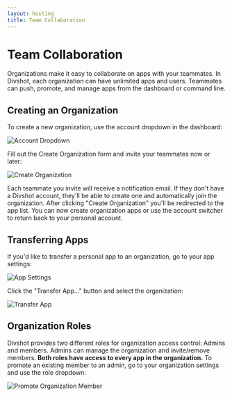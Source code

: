```yaml
---
layout: hosting
title: Team Collaboration
---
```


# Team Collaboration

<p class="lead">Organizations make it easy to collaborate on apps with your teammates. In Divshot, each organization can have unlimited apps and users. Teammates can push, promote, and manage apps from the dashboard or command line.</p>

## Creating an Organization

To create a new organization, use the account dropdown in the dashboard:

<img src="{% asset_path guides/account-dropdown.jpg %}" alt="Account Dropdown" class="img-responsive">

Fill out the Create Organization form and invite your teammates now or later:

<img src="{% asset_path guides/create-org.jpg %}" alt="Create Organization" class="img-responsive">

Each teammate you invite will receive a notification email. If they don't have a Divshot account, they'll be able to create one and automatically join the organization. After clicking "Create Organization" you'll be redirected to the app list. You can now create organization apps or use the account switcher to return back to your personal account.

## Transferring Apps

If you'd like to transfer a personal app to an organization, go to your app settings:

<img src="{% asset_path guides/app-settings.jpg %}" alt="App Settings" class="img-responsive">

Click the "Transfer App..." button and select the organization:

<img src="{% asset_path guides/transfer-app.jpg %}" alt="Transfer App" class="img-responsive">

## Organization Roles

Divshot provides two different roles for organization access control: Admins and members. Admins can manage the organization and invite/remove members. <b>Both roles have access to every app in the organization.</b> To promote an existing member to an admin, go to your organization settings and use the role dropdown:

<img src="{% asset_path guides/promote-member.jpg %}" alt="Promote Organization Member" class="img-responsive">